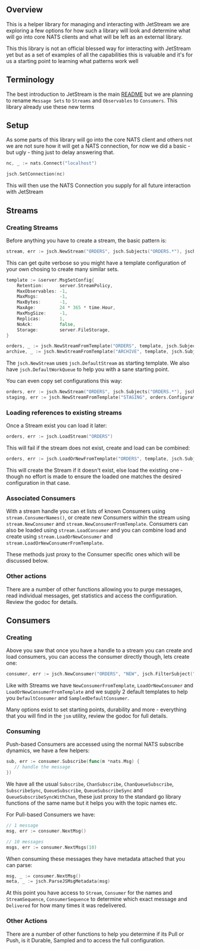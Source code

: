 ## Overview

This is a helper library for managing and interacting with JetStream we are exploring a few options for how such a library will look and determine what will go into core NATS clients and what will be left as an external library.

This this library is not an official blessed way for interacting with JetStream yet but as a set of examples of all the capabilities this is valuable and it's for us a starting point to learning what patterns work well

## Terminology

The best introduction to JetStream is the main [README](https://github.com/nats-io/jetstream#readme) but we are planning to rename `Message Sets` to `Streams` and `Observables` to `Consumers`.  This library already use these new terms

## Setup

As some parts of this library will go into the core NATS client and others not we are not sure how it will get a NATS connection, for now we did a basic - but ugly - thing just to delay answering that.

```go
nc, _ := nats.Connect("localhost")

jsch.SetConnection(nc)
```

This will then use the NATS Connection you supply for all future interaction with JetStream

## Streams
### Creating Streams

Before anything you have to create a stream, the basic pattern is:

```go
stream, err := jsch.NewStream("ORDERS", jsch.Subjects("ORDERS.*"), jsch.MaxAge(24*365*time.Hour), jsch.FileStorage())
```

This can get quite verbose so you might have a template configuration of your own chosing to create many similar sets.

```go
template := &server.MsgSetConfig{
	Retention:      server.StreamPolicy,
	MaxObservables: -1,
	MaxMsgs:        -1,
	MaxBytes:       -1,
	MaxAge:         24 * 365 * time.Hour,
	MaxMsgSize:     -1,
	Replicas:       1,
	NoAck:          false,
    Storage:        server.FileStorage,
}

orders, _ := jsch.NewStreamFromTemplate("ORDERS", template, jsch.Subjects("ORDERS.*"))
archive, _ := jsch.NewStreamFromTemplate("ARCHIVE", template, jsch.Subjects("ARCHIVE"), jsch.MaxAge(5*template.MaxAge))
```

The `jsch.NewStream` uses `jsch.DefaultStream` as starting template.  We also have `jsch.DefaultWorkQueue` to help you with a sane starting point.

You can even copy set configurations this way:

```go
orders, err := jsch.NewStream("ORDERS", jsch.Subjects("ORDERS.*"), jsch.MaxAge(24*365*time.Hour), jsch.FileStorage())
staging, err := jsch.NewStreamFromTemplate("STAGING", orders.Configuration(), jsch.Subjects("STAGINGORDERS.*"))
```

### Loading references to existing streams

Once a Stream exist you can load it later:

```go
orders, err := jsch.LoadStream("ORDERS")
```

This will fail if the stream does not exist, create and load can be combined:

```go
orders, err := jsch.LoadOrNewFromTemplate("ORDERS", template, jsch.Subjects("ORDERS.*"))
```

This will create the Stream if it doesn't exist, else load the existing one - though no effort is made to ensure the loaded one matches the desired configuration in that case.

### Associated Consumers

With a stream handle you can et lists of known Consumers using `stream.ConsumerNames()`, or create new Consumers within the stream using `stream.NewConsumer` and `stream.NewConsumerFromTemplate`. Consumers can also be loaded using `stream.LoadConsumer` and you can combine load and create using `stream.LoadOrNewConsumer` and `stream.LoadOrNewConsumerFromTemplate`.

These methods just proxy to the Consumer specific ones which will be discussed below.

### Other actions

There are a number of other functions allowing you to purge messages, read individual messages, get statistics and access the configuration. Review the godoc for details.

## Consumers

### Creating

Above you saw that once you have a handle to a stream you can create and load consumers, you can access the consumer directly though, lets create one:

```go
consumer, err := jsch.NewConsumer("ORDERS", "NEW", jsch.FilterSubject("ORDERS.received"), jsch.SampleFrequency("100"))
```

Like with Streams we have `NewConsumerFromTemplate`, `LoadOrNewConsumer` and `LoadOrNewConsumerFromTemplate` and we supply 2 default templates to help you `DefaultConsumer` and `SampledDefaultConsumer`.

Many options exist to set starting points, durability and more - everything that you will find in the `jsm` utility, review the godoc for full details.

### Consuming

Push-based Consumers are accessed using the normal NATS subscribe dynamics, we have a few helpers:

```go
sub, err := consumer.Subscribe(func(m *nats.Msg) {
   // handle the message
})
```

We have all the usual `Subscribe`, `ChanSubscribe`, `ChanQueueSubscribe`, `SubscribeSync`, `QueueSubscribe`, `QueueSubscribeSync` and `QueueSubscribeSyncWithChan`, these just proxy to the standard go library functions of the same name but it helps you with the topic names etc.

For Pull-based Consumers we have:

```go
// 1 message
msg, err := consumer.NextMsg()

// 10 messages
msgs, err := consumer.NextMsgs(10)
```

When consuming these messages they have metadata attached that you can parse:

```go
msg, _ := consumer.NextMsg()
meta, _ := jsch.ParseJSMsgMetadata(msg)
```

At this point you have access to `Stream`, `Consumer` for the names and `StreamSequence`, `ConsumerSequence` to determine which exact message and `Delivered` for how many times it was redelivered.

### Other Actions

There are a number of other functions to help you determine if its Pull or Push, is it Durable, Sampled and to access the full configuration.
